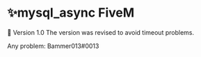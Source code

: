 # ✨mysql_async FiveM
📖 Version 1.0
The version was revised to avoid timeout problems.

Any problem: Bammer013#0013
